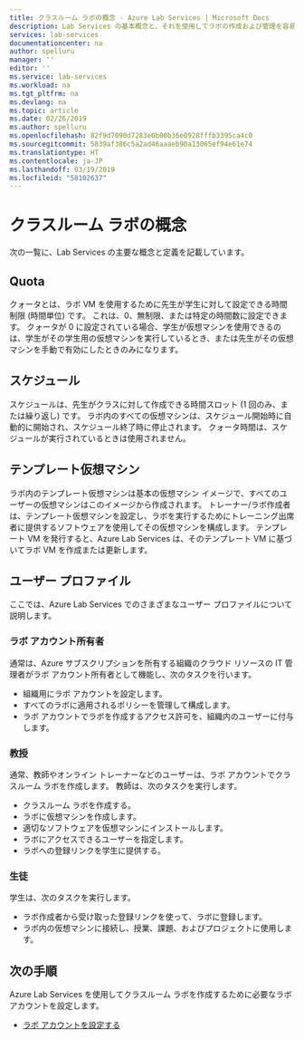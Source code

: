```yaml
---
title: クラスルーム ラボの概念 - Azure Lab Services | Microsoft Docs
description: Lab Services の基本概念と、それを使用してラボの作成および管理を容易にする方法について説明します。
services: lab-services
documentationcenter: na
author: spelluru
manager: ''
editor: ''
ms.service: lab-services
ms.workload: na
ms.tgt_pltfrm: na
ms.devlang: na
ms.topic: article
ms.date: 02/26/2019
ms.author: spelluru
ms.openlocfilehash: 82f9d7090d7283e0b00b36e0928fffb3395ca4c0
ms.sourcegitcommit: 5839af386c5a2ad46aaaeb90a13065ef94e61e74
ms.translationtype: HT
ms.contentlocale: ja-JP
ms.lasthandoff: 03/19/2019
ms.locfileid: "58102637"
---
```

# <a name="classroom-labs-concepts"></a>クラスルーム ラボの概念
次の一覧に、Lab Services の主要な概念と定義を記載しています。

## <a name="quota"></a>Quota
クォータとは、ラボ VM を使用するために先生が学生に対して設定できる時間制限 (時間単位) です。 これは、0、無制限、または特定の時間数に設定できます。 クォータが 0 に設定されている場合、学生が仮想マシンを使用できるのは、学生がその学生用の仮想マシンを実行しているとき、または先生がその仮想マシンを手動で有効にしたときのみになります。
 
## <a name="schedules"></a>スケジュール
スケジュールは、先生がクラスに対して作成できる時間スロット (1 回のみ、または繰り返し) です。 ラボ内のすべての仮想マシンは、スケジュール開始時に自動的に開始され、スケジュール終了時に停止されます。 クォータ時間は、スケジュールが実行されているときは使用されません。

## <a name="template-virtual-machine"></a>テンプレート仮想マシン
ラボ内のテンプレート仮想マシンは基本の仮想マシン イメージで、すべてのユーザーの仮想マシンはこのイメージから作成されます。 トレーナー/ラボ作成者は、テンプレート仮想マシンを設定し、ラボを実行するためにトレーニング出席者に提供するソフトウェアを使用してその仮想マシンを構成します。 テンプレート VM を発行すると、Azure Lab Services は、そのテンプレート VM に基づいてラボ VM を作成または更新します。 


## <a name="user-profiles"></a>ユーザー プロファイル
ここでは、Azure Lab Services でのさまざまなユーザー プロファイルについて説明します。 

### <a name="lab-account-owner"></a>ラボ アカウント所有者
通常は、Azure サブスクリプションを所有する組織のクラウド リソースの IT 管理者がラボ アカウント所有者として機能し、次のタスクを行います。   

- 組織用にラボ アカウントを設定します。
- すべてのラボに適用されるポリシーを管理して構成します。
- ラボ アカウントでラボを作成するアクセス許可を、組織内のユーザーに付与します。

### <a name="professor"></a>教授
通常、教師やオンライン トレーナーなどのユーザーは、ラボ アカウントでクラスルーム ラボを作成します。 教師は、次のタスクを実行します。 

- クラスルーム ラボを作成する。
- ラボに仮想マシンを作成します。 
- 適切なソフトウェアを仮想マシンにインストールします。
- ラボにアクセスできるユーザーを指定します。
- ラボへの登録リンクを学生に提供する。

### <a name="student"></a>生徒
学生は、次のタスクを実行します。

- ラボ作成者から受け取った登録リンクを使って、ラボに登録します。 
- ラボ内の仮想マシンに接続し、授業、課題、およびプロジェクトに使用します。 

## <a name="next-steps"></a>次の手順
Azure Lab Services を使用してクラスルーム ラボを作成するために必要なラボ アカウントを設定します。

- [ラボ アカウントを設定する](tutorial-setup-lab-account.md)
